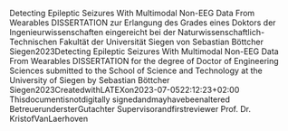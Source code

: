 Detecting Epileptic Seizures With
Multimodal Non-EEG Data From Wearables
DISSERTATION
zur Erlangung des Grades eines
Doktors der Ingenieurwissenschaften
eingereicht bei der
Naturwissenschaftlich-Technischen Fakultät der Universität Siegen
von
Sebastian Böttcher
Siegen2023Detecting Epileptic Seizures With
Multimodal Non-EEG Data From Wearables
DISSERTATION
for the degree of Doctor of Engineering Sciences
submitted to the School of Science and Technology
at the University of Siegen
by
Sebastian Böttcher
Siegen2023CreatedwithLATEXon2023-07-0522:12:23+02:00
Thisdocumentisnotdigitally
signedandmayhavebeenaltered
BetreuerundersterGutachter
Supervisorandfirstreviewer
Prof. Dr. KristofVanLaerhoven